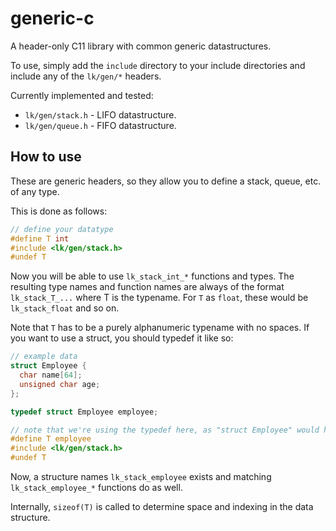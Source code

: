 # generic-c
A header-only C11 library with common generic datastructures.

To use, simply add the `include` directory to your include directories and include any of the `lk/gen/*` headers.

Currently implemented and tested: 

- `lk/gen/stack.h` - LIFO datastructure.
- `lk/gen/queue.h` - FIFO datastructure.

## How to use

These are generic headers, so they allow you to define a stack, queue, etc. of any type.

This is done as follows:

```c
// define your datatype
#define T int
#include <lk/gen/stack.h>
#undef T
```

Now you will be able to use `lk_stack_int_*` functions and types. The resulting type names and function names are always of the format `lk_stack_T_...` where T is the typename.
For `T` as `float`, these would be `lk_stack_float` and so on.

Note that `T` has to be a purely alphanumeric typename with no spaces. If you want to use a struct, you should typedef it like so:

```c
// example data
struct Employee {
  char name[64];
  unsigned char age;
};

typedef struct Employee employee;

// note that we're using the typedef here, as "struct Employee" would have a space in it.
#define T employee
#include <lk/gen/stack.h>
#undef T
```

Now, a structure names `lk_stack_employee` exists and matching `lk_stack_employee_*` functions do as well.

Internally, `sizeof(T)` is called to determine space and indexing in the data structure.


